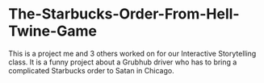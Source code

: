 # The-Starbucks-Order-From-Hell-Twine-Game
This is a project me and 3 others worked on for our Interactive Storytelling class. It is a funny project about a Grubhub driver who has to bring a complicated Starbucks order to Satan in Chicago.

